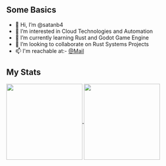 ## Some Basics 
- 👋 Hi, I’m @satanb4
- 👀 I’m interested in Cloud Technologies and Automation
- 🌱 I’m currently learning Rust and Godot Game Engine
- 💞️ I’m looking to collaborate on Rust Systems Projects
- 📫 I'm reachable at:- [@Mail](sayan.bandyopadhyay@yahoo.co.in)

## My Stats 

<a href="https://github.com/anuraghazra/github-readme-stats">
  <img height=200 align="center" src="https://github-readme-stats.vercel.app/api?username=satanb4&show_icons=true&theme=synthwave&count_private=true" />
</a>
<a href="https://github.com/anuraghazra/convoychat">
  <img height=200 align="center" src="https://github-readme-stats.vercel.app/api/top-langs/?username=satanb4&theme=synthwave&layout=compact&card_width=320" />
</a>

<!---
satanb4/satanb4 is a ✨ special ✨ repository because its `README.md` (this file) appears on your GitHub profile.
You can click the Preview link to take a look at your changes.
--->
